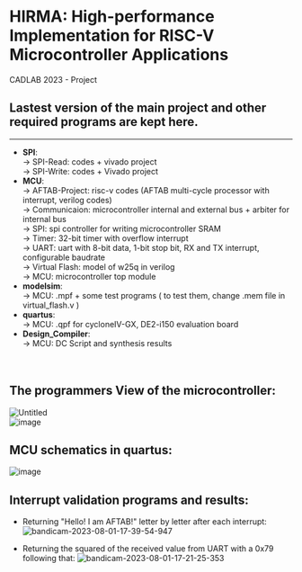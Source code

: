 # HIRMA: High-performance Implementation for RISC-V Microcontroller Applications
CADLAB 2023 - Project
## Lastest version of the main project and other required programs are kept here.
-----------------------------------------------------------------------------------------------------------

* **SPI**:<br /> 
      &#8594; SPI-Read: codes + vivado project<br />
      &#8594; SPI-Write: codes + Vivado project<br />
* **MCU**:<br />
      &#8594; AFTAB-Project: risc-v codes (AFTAB multi-cycle processor with interrupt, verilog codes)<br />
      &#8594; Communicaion: microcontroller internal and external bus + arbiter for internal bus<br />
      &#8594; SPI: spi controller for writing microcontroller SRAM<br />
      &#8594; Timer: 32-bit timer with overflow interrupt<br />
      &#8594; UART: uart with 8-bit data, 1-bit stop bit, RX and TX interrupt, configurable baudrate<br />
      &#8594; Virtual Flash: model of w25q in verilog<br />
      &#8594; MCU: microcontroller top module<br />
* **modelsim**:<br />
      &#8594; MCU: .mpf + some test programs ( to test them, change .mem file in virtual_flash.v )<br />
* **quartus**:<br />
      &#8594; MCU: .qpf for cycloneIV-GX, DE2-i150 evaluation board<br />
* **Design_Compiler**:<br />
      &#8594; MCU: DC Script and synthesis results<br /><br /><br />
## The programmers View of the microcontroller:<br />
![Untitled](https://github.com/AmirmahdiJoudi/HIRMAN-Microcontroller/assets/79690242/21ea6676-83a5-4b4b-8a2d-0b89337ed20d)   
![image](https://github.com/AmirmahdiJoudi/Microcontroller/assets/79690242/1718be13-6501-4600-bd76-e74bc090ce00)


## MCU schematics in quartus:

![image](https://github.com/AmirmahdiJoudi/Microcontroller/assets/79690242/92484cff-2d67-4771-9801-15c61cd9ab21)



## Interrupt validation programs and results:
* Returning "Hello! I am AFTAB!" letter by letter after each interrupt:
![bandicam-2023-08-01-17-39-54-947](https://github.com/AmirmahdiJoudi/Microcontroller/assets/79690242/6da54b5c-5e96-4422-8ab7-51de142332ff)


* Returning the squared of the received value from UART with a 0x79 following that:
![bandicam-2023-08-01-17-21-25-353](https://github.com/AmirmahdiJoudi/Microcontroller/assets/79690242/8ba276bd-c579-4dfc-baac-527e7ec4c46e)














  

